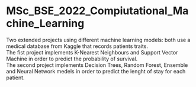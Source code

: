 # MSc_BSE_2022_Compiutational_Machine_Learning
Two extended projects using different machine learning models: both use a medical database from Kaggle that records patients traits. 
<br />
The fist project implements K-Nearest Neighbours and Support Vector Machine in order to predict the probability of survival. 
<br />
The second project implements Decision Trees, Random Forest, Ensemble and Neural Network medels in order to predict the lenght of stay for each patient. 
